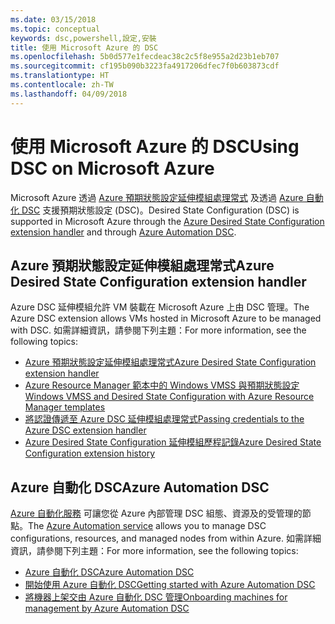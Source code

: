 ```yaml
---
ms.date: 03/15/2018
ms.topic: conceptual
keywords: dsc,powershell,設定,安裝
title: 使用 Microsoft Azure 的 DSC
ms.openlocfilehash: 5b0d577e1fecdeac38c2c5f8e955a2d23b1eb707
ms.sourcegitcommit: cf195b090b3223fa4917206dfec7f0b603873cdf
ms.translationtype: HT
ms.contentlocale: zh-TW
ms.lasthandoff: 04/09/2018
---
```

# <a name="using-dsc-on-microsoft-azure"></a><span data-ttu-id="bb237-103">使用 Microsoft Azure 的 DSC</span><span class="sxs-lookup"><span data-stu-id="bb237-103">Using DSC on Microsoft Azure</span></span>

<span data-ttu-id="bb237-104">Microsoft Azure 透過 [Azure 預期狀態設定延伸模組處理常式](/azure/virtual-machines/virtual-machines-windows-extensions-dsc-overview) 及透過 [Azure 自動化 DSC](/azure/automation/automation-dsc-overview) 支援預期狀態設定 (DSC)。</span><span class="sxs-lookup"><span data-stu-id="bb237-104">Desired State Configuration (DSC) is supported in Microsoft Azure through the [Azure Desired State Configuration extension handler](/azure/virtual-machines/virtual-machines-windows-extensions-dsc-overview) and through [Azure Automation DSC](/azure/automation/automation-dsc-overview).</span></span>

## <a name="azure-desired-state-configuration-extension-handler"></a><span data-ttu-id="bb237-105">Azure 預期狀態設定延伸模組處理常式</span><span class="sxs-lookup"><span data-stu-id="bb237-105">Azure Desired State Configuration extension handler</span></span>

<span data-ttu-id="bb237-106">Azure DSC 延伸模組允許 VM 裝載在 Microsoft Azure 上由 DSC 管理。</span><span class="sxs-lookup"><span data-stu-id="bb237-106">The Azure DSC extension allows VMs hosted in Microsoft Azure to be managed with DSC.</span></span>
<span data-ttu-id="bb237-107">如需詳細資訊，請參閱下列主題：</span><span class="sxs-lookup"><span data-stu-id="bb237-107">For more information, see the following topics:</span></span>

- [<span data-ttu-id="bb237-108">Azure 預期狀態設定延伸模組處理常式</span><span class="sxs-lookup"><span data-stu-id="bb237-108">Azure Desired State Configuration extension handler</span></span>](/azure/virtual-machines/virtual-machines-windows-extensions-dsc-overview)
- [<span data-ttu-id="bb237-109">Azure Resource Manager 範本中的 Windows VMSS 與預期狀態設定</span><span class="sxs-lookup"><span data-stu-id="bb237-109">Windows VMSS and Desired State Configuration with Azure Resource Manager templates</span></span>](/azure/virtual-machines/virtual-machines-windows-extensions-dsc-template)
- [<span data-ttu-id="bb237-110">將認證傳遞至 Azure DSC 延伸模組處理常式</span><span class="sxs-lookup"><span data-stu-id="bb237-110">Passing credentials to the Azure DSC extension handler</span></span>](/azure/virtual-machines/virtual-machines-windows-extensions-dsc-credentials)
- [<span data-ttu-id="bb237-111">Azure Desired State Configuration 延伸模組歷程記錄</span><span class="sxs-lookup"><span data-stu-id="bb237-111">Azure Desired State Configuration extension history</span></span>](azureDscexthistory.md)

## <a name="azure-automation-dsc"></a><span data-ttu-id="bb237-112">Azure 自動化 DSC</span><span class="sxs-lookup"><span data-stu-id="bb237-112">Azure Automation DSC</span></span>

<span data-ttu-id="bb237-113">[Azure 自動化服務](https://azure.microsoft.com/services/automation/) 可讓您從 Azure 內部管理 DSC 組態、資源及的受管理的節點。</span><span class="sxs-lookup"><span data-stu-id="bb237-113">The [Azure Automation service](https://azure.microsoft.com/services/automation/) allows you to manage DSC configurations, resources, and managed nodes from within Azure.</span></span> <span data-ttu-id="bb237-114">如需詳細資訊，請參閱下列主題：</span><span class="sxs-lookup"><span data-stu-id="bb237-114">For more information, see the following topics:</span></span>

- [<span data-ttu-id="bb237-115">Azure 自動化 DSC</span><span class="sxs-lookup"><span data-stu-id="bb237-115">Azure Automation DSC</span></span>](/azure/automation/automation-dsc-overview)
- [<span data-ttu-id="bb237-116">開始使用 Azure 自動化 DSC</span><span class="sxs-lookup"><span data-stu-id="bb237-116">Getting started with Azure Automation DSC</span></span>](/azure/automation/automation-dsc-getting-started)
- [<span data-ttu-id="bb237-117">將機器上架交由 Azure 自動化 DSC 管理</span><span class="sxs-lookup"><span data-stu-id="bb237-117">Onboarding machines for management by Azure Automation DSC</span></span>](/azure/automation/automation-dsc-onboarding)